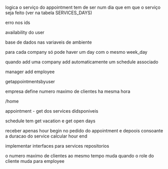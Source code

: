 logica o serviço do appointment tem de ser num dia que em que o serviço seja feito
(ver na tabela SERVICES_DAYS)

erro nos ids

availability do user

base de dados nas variaveis de ambiente

para cada company só pode haver um day com o mesmo week_day

quando add uma company add automaticamente um schedule associado

manager add employee

getappointmentsbyuser

empresa define numero maximo de clientes ha mesma hora

/home

appointment - get dos services didsponiveis

schedule tem get vacation e get open days

receber apenas hour begin no pedido do appointment e depoois
consoante a duracao do service calcular hour end

implementar interfaces para services repositorios 

o numero maximo de clientes ao mesmo tempo muda quando o role do cliente muda para employee

